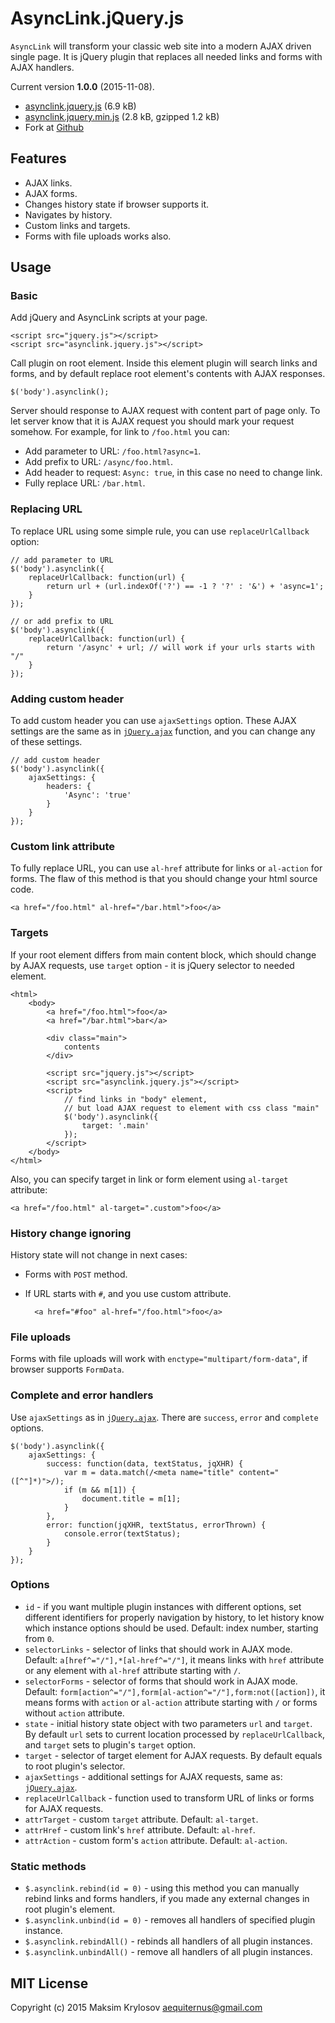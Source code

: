 # AsyncLink.jQuery.js

`AsyncLink` will transform your classic web site into a modern AJAX driven single page. It is jQuery plugin that replaces all needed links and forms with AJAX handlers.

Current version **1.0.0** (2015-11-08).

* [asynclink.jquery.js](asynclink.jquery.js) (6.9 kB)
* [asynclink.jquery.min.js](asynclink.jquery.min.js) (2.8 kB, gzipped 1.2 kB)
* Fork at [Github](https://github.com/makryl/jquery-asynclink)

## Features

- AJAX links.
- AJAX forms.
- Changes history state if browser supports it.
- Navigates by history.
- Custom links and targets.
- Forms with file uploads works also.

<!-- Example -->

## Usage

### Basic

Add jQuery and AsyncLink scripts at your page.

    <script src="jquery.js"></script>
    <script src="asynclink.jquery.js"></script>

Call plugin on root element. Inside this element plugin will search links and forms, and by default replace root element's contents with AJAX responses.

    $('body').asynclink();

Server should response to AJAX request with content part of page only. To let server know that it is AJAX request you should mark your request somehow. For example, for link to `/foo.html` you can:

- Add parameter to URL: `/foo.html?async=1`.
- Add prefix to URL: `/async/foo.html`.
- Add header to request: `Async: true`, in this case no need to change link.
- Fully replace URL: `/bar.html`.

### Replacing URL

To replace URL using some simple rule, you can use `replaceUrlCallback` option:

    // add parameter to URL
    $('body').asynclink({
        replaceUrlCallback: function(url) {
            return url + (url.indexOf('?') == -1 ? '?' : '&') + 'async=1';
        }
    });
    
    // or add prefix to URL
    $('body').asynclink({
        replaceUrlCallback: function(url) {
            return '/async' + url; // will work if your urls starts with "/"
        }
    });

### Adding custom header

To add custom header you can use `ajaxSettings` option. These AJAX settings are the same as in [`jQuery.ajax`](http://api.jquery.com/jquery.ajax/) function, and you can change any of these settings.

    // add custom header
    $('body').asynclink({
        ajaxSettings: {
            headers: {
                'Async': 'true'
            }
        }
    });

### Custom link attribute

To fully replace URL, you can use `al-href` attribute for links or `al-action` for forms. The flaw of this method is that you should change your html source code.

    <a href="/foo.html" al-href="/bar.html">foo</a>

### Targets

If your root element differs from main content block, which should change by AJAX requests, use `target` option - it is jQuery selector to needed element.

    <html>
        <body>
            <a href="/foo.html">foo</a>
            <a href="/bar.html">bar</a>
            
            <div class="main">
                contents
            </div>
            
            <script src="jquery.js"></script>
            <script src="asynclink.jquery.js"></script>
            <script>
                // find links in "body" element,
                // but load AJAX request to element with css class "main"
                $('body').asynclink({
                    target: '.main'
                });
            </script>
        </body>
    </html>
    
Also, you can specify target in link or form element using `al-target` attribute:

    <a href="/foo.html" al-target=".custom">foo</a>

### History change ignoring

History state will not change in next cases:

- Forms with `POST` method.
- If URL starts with `#`, and you use custom attribute.

        <a href="#foo" al-href="/foo.html">foo</a>

### File uploads

Forms with file uploads will work with `enctype="multipart/form-data"`, if browser supports `FormData`.

### Complete and error handlers

Use `ajaxSettings` as in [`jQuery.ajax`](http://api.jquery.com/jquery.ajax/). There are `success`, `error` and `complete` options.

    $('body').asynclink({
        ajaxSettings: {
            success: function(data, textStatus, jqXHR) {
                var m = data.match(/<meta name="title" content="([^"]*)">/);
                if (m && m[1]) {
                    document.title = m[1];
                }
            },
            error: function(jqXHR, textStatus, errorThrown) {
                console.error(textStatus);
            }
        }
    });

### Options

- `id` - if you want multiple plugin instances with different options, set different identifiers for properly navigation by history, to let history know which instance options should be used. Default: index number, starting from `0`.
- `selectorLinks` - selector of links that should work in AJAX mode. Default: `a[href^="/"],*[al-href^="/"]`, it means links with `href` attribute or any element with `al-href` attribute starting with `/`.
- `selectorForms` - selector of forms that should work in AJAX mode. Default: `form[action^="/"],form[al-action^="/"],form:not([action])`, it means forms with `action` or `al-action` attribute starting with `/` or forms without `action` attribute.
- `state` - initial history state object with two parameters `url` and `target`. By default `url` sets to current location processed by `replaceUrlCallback`, and `target` sets to plugin's `target` option.
- `target` - selector of target element for AJAX requests. By default equals to root plugin's selector.
- `ajaxSettings` - additional settings for AJAX requests, same as: [`jQuery.ajax`](http://api.jquery.com/jquery.ajax/).
- `replaceUrlCallback` - function used to transform URL of links or forms for AJAX requests.
- `attrTarget` - custom `target` attribute. Default: `al-target`.
- `attrHref` - custom link's `href` attribute. Default: `al-href`.
- `attrAction` - custom form's `action` attribute. Default: `al-action`.

### Static methods

- `$.asynclink.rebind(id = 0)` - using this method you can manually rebind links and forms handlers, if you made any external changes in root plugin's element.
- `$.asynclink.unbind(id = 0)` - removes all handlers of specified plugin instance.
- `$.asynclink.rebindAll()` - rebinds all handlers of all plugin instances.
- `$.asynclink.unbindAll()` - remove all handlers of all plugin instances.

## MIT License

Copyright (c) 2015 Maksim Krylosov <aequiternus@gmail.com>
